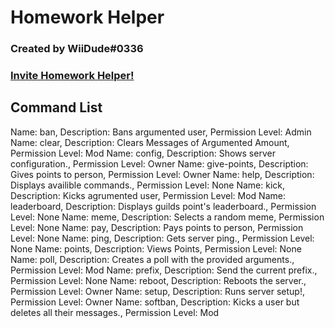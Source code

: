 # Homework Helper

### Created by WiiDude#0336

### [Invite Homework Helper!](https://discord.com/oauth2/authorize?client_id=702255121412653146&scope=bot&permissions=2147483647)

## Command List

Name: ban, Description: Bans argumented user, Permission Level: Admin 
Name: clear, Description: Clears Messages of Argumented Amount, Permission Level: Mod 
Name: config, Description: Shows server configuration., Permission Level: Owner 
Name: give-points, Description: Gives points to person, Permission Level: Owner 
Name: help, Description: Displays availible commands., Permission Level: None 
Name: kick, Description: Kicks agrumented user, Permission Level: Mod 
Name: leaderboard, Description: Displays guilds point's leaderboard., Permission Level: None 
Name: meme, Description: Selects a random meme, Permission Level: None 
Name: pay, Description: Pays points to person, Permission Level: None 
Name: ping, Description: Gets server ping., Permission Level: None 
Name: points, Description: Views Points, Permission Level: None 
Name: poll, Description: Creates a poll with the provided arguments., Permission Level: Mod 
Name: prefix, Description: Send the current prefix., Permission Level: None 
Name: reboot, Description: Reboots the server., Permission Level: Owner 
Name: setup, Description: Runs server setup!, Permission Level: Owner 
Name: softban, Description: Kicks a user but deletes all their messages., Permission Level: Mod